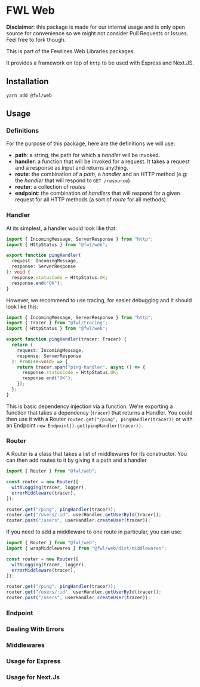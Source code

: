 # FWL Web

**Disclaimer**: this package is made for our internal usage and is only open source for convenience so we might not consider Pull Requests or Issues. Feel free to fork though.

This is part of the Fewlines Web Libraries packages.

It provides a framework on top of `http` to be used with Express and Next.JS.

## Installation

```shell
yarn add @fwl/web
```

## Usage

### Definitions

For the purpose of this package, here are the definitions we will use:

- **path**: a string, the path for which a _handler_ will be invoked.
- **handler**: a function that will be invoked for a request. It takes a request and a response as input and returns anything.
- **route**: the combination of a _path_, a _handler_ and an HTTP method (e.g: the _handler_ that will respond to `GET /resource`)
- **router**: a collection of _routes_
- **endpoint**: the combination of _handlers_ that will respond for a given request for all HTTP methods (a sort of _route_ for all methods).

### Handler

At its simplest, a handler would look like that:

```typescript
import { IncomingMessage, ServerResponse } from "http";
import { HttpStatus } from "@fwl/web";

export function pingHandler(
  request: IncomingMessage,
  response: ServerResponse
): void {
  response.statusCode = HttpStatus.OK;
  response.end("OK");
}
```

However, we recommend to use tracing, for easier debugging and it should look like this:

```typescript
import { IncomingMessage, ServerResponse } from "http";
import { Tracer } from "@fwl/tracing";
import { HttpStatus } from "@fwl/web";

export function pingHandler(tracer: Tracer) {
  return (
    request: IncomingMessage,
    response: ServerResponse
  ): Promise<void> => {
    return tracer.span("ping-handler", async () => {
      response.statusCode = HttpStatus.OK;
      response.end("OK");
    });
  };
}
```

This is basic dependency injection via a function.
We're exporting a function that takes a dependency (`tracer`) that returns a Handler.
You could then use it with a Router `router.get("/ping", pingHandler(tracer))` or with an Endpoint `new Endpoint().get(pingHandler(tracer))`.

### Router

A Router is a class that takes a list of middlewares for its constructor.
You can then add routes to it by giving it a path and a handler

```typescript
import { Router } from "@fwl/web";

const router = new Router([
  withLogging(tracer, logger),
  errorMiddleware(tracer),
]);

router.get("/ping", pingHandler(tracer));
router.get("/users/:id", userHandler.getUserById(tracer));
router.post("/users", userHandler.createUser(tracer));
```

If you need to add a middleware to one route in particular, you can use:

```typescript
import { Router } from "@fwl/web";
import { wrapMiddlewares } from "@fwl/web/dist/middlewares";

const router = new Router([
  withLogging(tracer, logger),
  errorMiddleware(tracer),
]);

router.get("/ping", pingHandler(tracer));
router.get("/users/:id", userHandler.getUserById(tracer));
router.post("/users", userHandler.createUser(tracer));
```

### Endpoint

### Dealing With Errors

### Middlewares

### Usage for Express

### Usage for Next.Js
